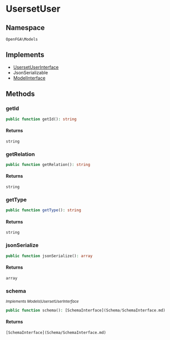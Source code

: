 # UsersetUser


## Namespace
`OpenFGA\Models`

## Implements
* [UsersetUserInterface](Models/UsersetUserInterface.md)
* JsonSerializable
* [ModelInterface](Models/ModelInterface.md)



## Methods
### getId


```php
public function getId(): string
```



#### Returns
`string`

### getRelation


```php
public function getRelation(): string
```



#### Returns
`string`

### getType


```php
public function getType(): string
```



#### Returns
`string`

### jsonSerialize


```php
public function jsonSerialize(): array
```



#### Returns
`array`

### schema

*<small>Implements Models\UsersetUserInterface</small>*  

```php
public function schema(): [SchemaInterface](Schema/SchemaInterface.md)
```



#### Returns
`[SchemaInterface](Schema/SchemaInterface.md)`


